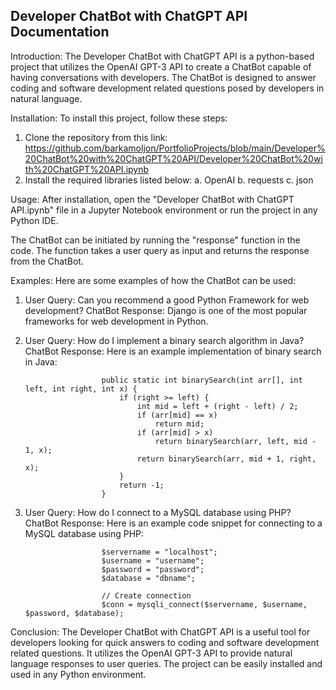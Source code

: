## Developer ChatBot with ChatGPT API Documentation

Introduction:
The Developer ChatBot with ChatGPT API is a python-based project that utilizes the OpenAI GPT-3 API to create a ChatBot capable of having conversations with developers. The ChatBot is designed to answer coding and software development related questions posed by developers in natural language.

Installation:
To install this project, follow these steps:
1. Clone the repository from this link: https://github.com/barkamoljon/PortfolioProjects/blob/main/Developer%20ChatBot%20with%20ChatGPT%20API/Developer%20ChatBot%20with%20ChatGPT%20API.ipynb
2. Install the required libraries listed below:
    a. OpenAI
    b. requests
    c. json

Usage:
After installation, open the "Developer ChatBot with ChatGPT API.ipynb" file in a Jupyter Notebook environment or run the project in any Python IDE. 

The ChatBot can be initiated by running the "response" function in the code. The function takes a user query as input and returns the response from the ChatBot.

Examples:
Here are some examples of how the ChatBot can be used:

1. User Query: Can you recommend a good Python Framework for web development?
   ChatBot Response: Django is one of the most popular frameworks for web development in Python.

2. User Query: How do I implement a binary search algorithm in Java?
   ChatBot Response: Here is an example implementation of binary search in Java:
   
                        public static int binarySearch(int arr[], int left, int right, int x) {
                            if (right >= left) {
                                int mid = left + (right - left) / 2;
                                if (arr[mid] == x)
                                    return mid;
                                if (arr[mid] > x)
                                    return binarySearch(arr, left, mid - 1, x);
                                return binarySearch(arr, mid + 1, right, x);
                            }
                            return -1;
                        }

3. User Query: How do I connect to a MySQL database using PHP?
   ChatBot Response: Here is an example code snippet for connecting to a MySQL database using PHP:

                        $servername = "localhost";
                        $username = "username";
                        $password = "password";
                        $database = "dbname";

                        // Create connection
                        $conn = mysqli_connect($servername, $username, $password, $database);

Conclusion:
The Developer ChatBot with ChatGPT API is a useful tool for developers looking for quick answers to coding and software development related questions. It utilizes the OpenAI GPT-3 API to provide natural language responses to user queries. The project can be easily installed and used in any Python environment.
